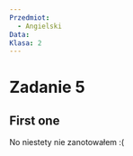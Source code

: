 ```yaml
---
Przedmiot:
  - Angielski
Data: 
Klasa: 2
---
```

# Zadanie 5
## First one
No niestety nie zanotowałem :(

